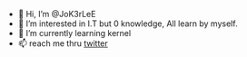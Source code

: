 - 👋 Hi, I’m @JoK3rLeE
- 👀 I’m interested in I.T but 0 knowledge, All learn by myself.
- 🌱 I’m currently learning kernel 
- 📫 reach me thru [twitter](https://twitter.com/Jasonjiangyee)

<!---
JoK3rLeE/JoK3rLeE is a ✨ special ✨ repository because its `README.md` (this file) appears on your GitHub profile.
You can click the Preview link to take a look at your changes.
--->
